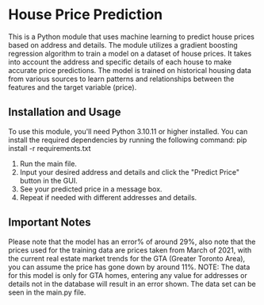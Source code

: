 # House Price Prediction

This is a Python module that uses machine learning to predict house prices based on address and details. The module utilizes a gradient boosting regression algorithm to train a model on a dataset of house prices. It takes into account the address and specific details of each house to make accurate price predictions. The model is trained on historical housing data from various sources to learn patterns and relationships between the features and the target variable (price).



## Installation and Usage

To use this module, you'll need Python 3.10.11 or higher installed. You can install the required dependencies by running the following command: pip install -r requirements.txt

1. Run the main file.
2. Input your desired address and details and click the "Predict Price" button in the GUI.
3. See your predicted price in a message box. 
4. Repeat if needed with different addresses and details.


## Important Notes
Please note that the model has an error% of around 29%, also note that the prices used for the training data are prices taken from March of 2021, with the current real estate market trends for the GTA (Greater Toronto Area), you can assume the price has gone down by around 11%. NOTE: The data for this model is only for GTA homes, entering any value for addresses or details not in the database will result in an error shown. The data set can be seen in the main.py file. 
